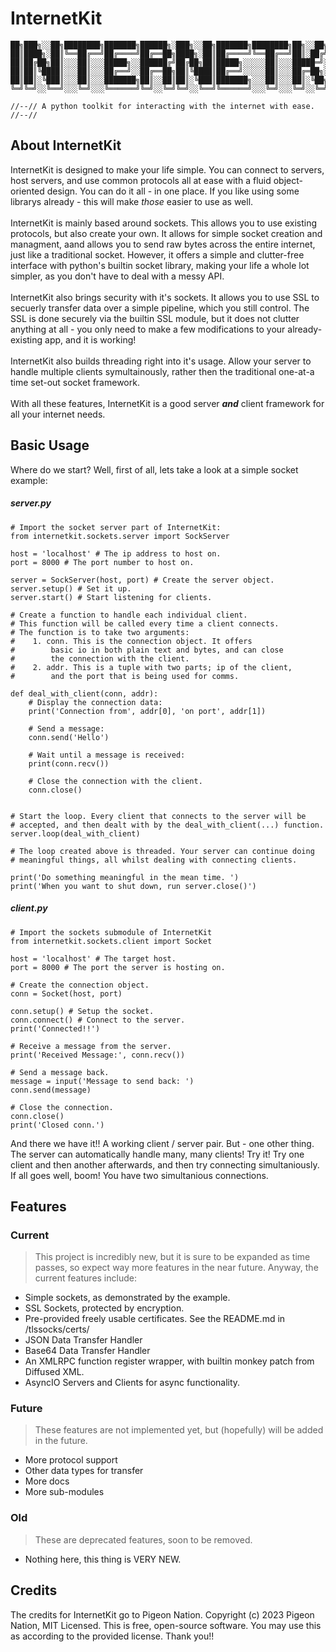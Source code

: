# InternetKit
	██╗███╗░░██╗████████╗███████╗██████╗░███╗░░██╗███████╗████████╗██╗░░██╗██╗████████╗
	██║████╗░██║╚══██╔══╝██╔════╝██╔══██╗████╗░██║██╔════╝╚══██╔══╝██║░██╔╝██║╚══██╔══╝
	██║██╔██╗██║░░░██║░░░█████╗░░██████╔╝██╔██╗██║█████╗░░░░░██║░░░█████═╝░██║░░░██║░░░
	██║██║╚████║░░░██║░░░██╔══╝░░██╔══██╗██║╚████║██╔══╝░░░░░██║░░░██╔═██╗░██║░░░██║░░░
	██║██║░╚███║░░░██║░░░███████╗██║░░██║██║░╚███║███████╗░░░██║░░░██║░╚██╗██║░░░██║░░░
	╚═╝╚═╝░░╚══╝░░░╚═╝░░░╚══════╝╚═╝░░╚═╝╚═╝░░╚══╝╚══════╝░░░╚═╝░░░╚═╝░░╚═╝╚═╝░░░╚═╝░░░

	//--// A python toolkit for interacting with the internet with ease. //--//

## About InternetKit
InternetKit is designed to make your life simple. You can connect to servers, host servers, and use common protocols all at ease with a fluid object-oriented design. You can do it all - in one place. If you like using some librarys already - this will make *those* easier to use as well.\
\
InternetKit is mainly based around sockets. This allows you to use existing protocols, but also create your own. It allows for simple socket creation and managment, aand allows you to send raw bytes across the entire internet, just like a traditional socket. However, it offers a simple and clutter-free interface with python's builtin socket library, making your life a whole lot simpler, as you don't have to deal with a messy API. \
\
InternetKit also brings security with it's sockets. It allows you to use SSL to secuerly transfer data over a simple pipeline, which you still control. The SSL is done securely via the builtin SSL module, but it does not clutter anything at all - you only need to make a few modifications to your already-existing app, and it is working! \
\
InternetKit also builds threading right into it's usage. Allow your server to handle multiple clients symultainously, rather then the traditional one-at-a time set-out socket framework. \
\
With all these features, InternetKit is a good server ***and*** client framework for all your internet needs.

## Basic Usage
Where do we start? Well, first of all, lets take a look at a simple socket example: 

##### server.py
	# Import the socket server part of InternetKit:
	from internetkit.sockets.server import SockServer
	
	host = 'localhost' # The ip address to host on.
	port = 8000 # The port number to host on.
	
	server = SockServer(host, port) # Create the server object.
	server.setup() # Set it up.
	server.start() # Start listening for clients.
	
	# Create a function to handle each individual client.
	# This function will be called every time a client connects.
	# The function is to take two arguments:
	#    1. conn. This is the connection object. It offers 
	#        basic io in both plain text and bytes, and can close 
	#        the connection with the client.
	#    2. addr. This is a tuple with two parts; ip of the client, 
	#        and the port that is being used for comms.

	def deal_with_client(conn, addr):
		# Display the connection data:
		print('Connection from', addr[0], 'on port', addr[1])

		# Send a message: 
		conn.send('Hello')

		# Wait until a message is received:
		print(conn.recv())

		# Close the connection with the client.
		conn.close()
		

	# Start the loop. Every client that connects to the server will be
	# accepted, and then dealt with by the deal_with_client(...) function.
	server.loop(deal_with_client)
	
	# The loop created above is threaded. Your server can continue doing
	# meaningful things, all whilst dealing with connecting clients.

	print('Do something meaningful in the mean time. ')
	print('When you want to shut down, run server.close()')

##### client.py
	# Import the sockets submodule of InternetKit
	from internetkit.sockets.client import Socket
	
	host = 'localhost' # The target host.
	port = 8000 # The port the server is hosting on.
	
	# Create the connection object.
	conn = Socket(host, port)
	
	conn.setup() # Setup the socket.
	conn.connect() # Connect to the server.
	print('Connected!!')
	
	# Receive a message from the server.
	print('Received Message:', conn.recv())
	
	# Send a message back.
	message = input('Message to send back: ')
	conn.send(message)
	
	# Close the connection.
	conn.close()
	print('Closed conn.')

And there we have it!! A working client / server pair. But - one other thing. The server can automatically handle many, many clients! Try it! Try one client and then another afterwards, and then try connecting simultaniously. If all goes well, boom! You have two simultanious connections.

## Features

### Current

> This project is incredibly new, but it is sure to be expanded as time passes, so expect way more features in the near future. Anyway, the current features include:

- Simple sockets, as demonstrated by the example.
- SSL Sockets, protected by encryption.
- Pre-provided freely usable certificates. See the README.md in /tlssocks/certs/
- JSON Data Transfer Handler
- Base64 Data Transfer Handler
- An XMLRPC function register wrapper, with builtin monkey patch from Diffused XML.
- AsyncIO Servers and Clients for async functionality.

### Future

> These features are not implemented yet, but (hopefully) will be added in the future.

- More protocol support
- Other data types for transfer
- More docs
- More sub-modules

### Old

> These are deprecated features, soon to be removed. 

- Nothing here, this thing is VERY NEW.

## Credits

The credits for InternetKit go to Pigeon Nation.
Copyright (c) 2023 Pigeon Nation, MIT Licensed.
This is free, open-source software.
You may use this as according to the provided license.
Thank you!!
